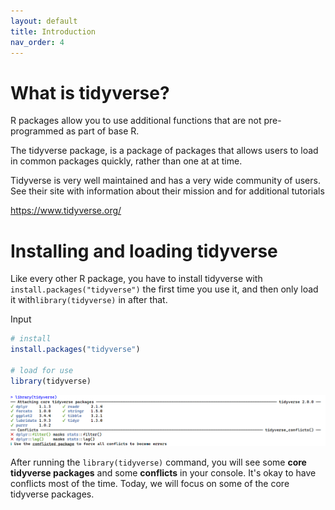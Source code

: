 ```yaml
---
layout: default
title: Introduction
nav_order: 4
---
```


# What is tidyverse?

R packages allow you to use additional functions that are not pre-programmed as part of base R.

The tidyverse package, is a package of packages that allows users to load in common packages quickly, rather than one at at time.

Tidyverse is very well maintained and has a very wide community of users. See their site with information about their mission and for additional tutorials

<https://www.tidyverse.org/>

# Installing and loading tidyverse

Like every other R package, you have to install tidyverse with `install.packages("tidyverse")` the first time you use it, and then only load it with`library(tidyverse)` in after that.

Input

``` r
# install
install.packages("tidyverse")

# load for use
library(tidyverse)
```

![](images/library_tidyverse.png)

After running the `library(tidyverse)` command, you will see some **core tidyverse packages** and some **conflicts** in your console. It's okay to have conflicts most of the time.
Today, we will focus on some of the core tidyverse packages.
